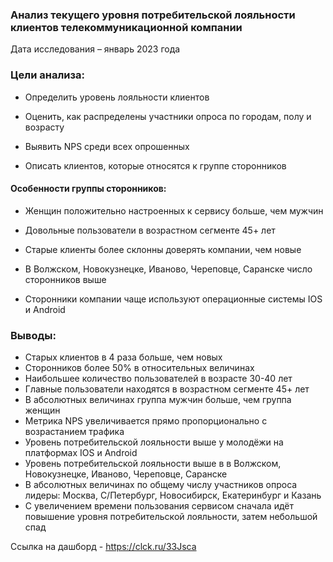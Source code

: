 ### Анализ текущего уровня потребительской лояльности клиентов телекоммуникационной компании
 
Дата исследования – январь 2023 года

### Цели анализа:

- Определить уровень лояльности клиентов

- Оценить, как распределены участники опроса по городам, полу и возрасту

- Выявить NPS среди всех опрошенных

- Описать клиентов, которые относятся к группе cторонников

#### Особенности группы cторонников:

- Женщин положительно настроенных к сервису больше, чем мужчин

- Довольные пользователи в возрастном сегменте 45+ лет

- Старые клиенты более склонны доверять компании, чем новые

 - В Волжском, Новокузнецке, Иваново, Череповце, Саранске число сторонников выше 

- Сторонники компании чаще используют операционные системы IOS и Android

### Выводы:

- Старых клиентов в 4 раза больше, чем новых
- Сторонников более 50% в относительных величинах 
- Наибольшее количество пользователей в возрасте 30-40 лет
- Главные пользователи находятся в возрастном сегменте 45+ лет
- В абсолютных величинах группа мужчин больше, чем группа женщин
- Метрика NPS увеличивается прямо пропорционально с возрастанием трафика
- Уровень потребительской лояльности выше у молодёжи на платформах IOS и Android
- Уровень потребительской лояльности выше в  в Волжском, Новокузнецке, Иваново, Череповце, Саранске
- В абсолютных величинах по общему числу участников опроса лидеры: Москва, С/Петербург, Новосибирск, Екатеринбург и Казань
- С увеличением времени пользования сервисом сначала идёт повышение уровня потребительской лояльности, затем небольшой спад

Ссылка на дашборд - https://clck.ru/33Jsca
 
